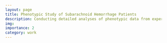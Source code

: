 ```yaml
---
layout: page
title: Phenotypic Study of Subarachnoid Hemorrhage Patients
description: Conducting detailed analyses of phenotypic data from experimental subarachnoid hemorrhage cases to improve diagnostic and treatment protocols.
img:
importance: 2
category: work
---
```

